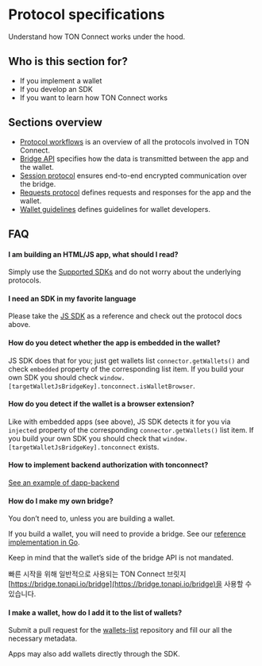 # Protocol specifications

Understand how TON Connect works under the hood.

## Who is this section for?

- If you implement a wallet
- If you develop an SDK
- If you want to learn how TON Connect works

## Sections overview

- [Protocol workflows](/develop/dapps/ton-connect/protocol/workflow) is an overview of all the protocols involved in TON Connect.
- [Bridge API](/develop/dapps/ton-connect/protocol/bridge) specifies how the data is transmitted between the app and the wallet.
- [Session protocol](/develop/dapps/ton-connect/protocol/session) ensures end-to-end encrypted communication over the bridge.
- [Requests protocol](/develop/dapps/ton-connect/protocol/requests-responses) defines requests and responses for the app and the wallet.
- [Wallet guidelines](/develop/dapps/ton-connect/protocol/wallet-guidelines) defines guidelines for wallet developers.

## FAQ

#### I am building an HTML/JS app, what should I read?

Simply use the [Supported SDKs](/develop/dapps/ton-connect/developers) and do not worry about the underlying protocols.

#### I need an SDK in my favorite language

Please take the [JS SDK](/develop/dapps/ton-connect/developers) as a reference and check out the protocol docs above.

#### How do you detect whether the app is embedded in the wallet?

JS SDK does that for you; just get wallets list `connector.getWallets()` and check `embedded` property of the corresponding list item. If you build your own SDK you should check `window.[targetWalletJsBridgeKey].tonconnect.isWalletBrowser`.

#### How do you detect if the wallet is a browser extension?

Like with embedded apps (see above), JS SDK detects it for you via `injected` property of the corresponding `connector.getWallets()` list item. If you build your own SDK you should check that `window.[targetWalletJsBridgeKey].tonconnect` exists.

#### How to implement backend authorization with tonconnect?

[See an example of dapp-backend](https://github.com/ton-connect/demo-dapp-backend)

#### How do I make my own bridge?

You don’t need to, unless you are building a wallet.

If you build a wallet, you will need to provide a bridge. See our [reference implementation in Go](https://github.com/ton-connect/bridge).

Keep in mind that the wallet’s side of the bridge API is not mandated.

빠른 시작을 위해 일반적으로 사용되는 TON Connect 브릿지 [https://bridge.tonapi.io/bridge](https://bridge.tonapi.io/bridge)을 사용할 수 있습니다.

#### I make a wallet, how do I add it to the list of wallets?

Submit a pull request for the [wallets-list](https://github.com/ton-blockchain/wallets-list) repository and fill our all the necessary metadata.

Apps may also add wallets directly through the SDK.
